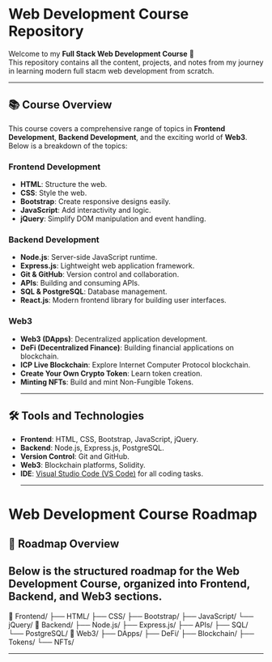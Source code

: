 # Web Development Course Repository

Welcome to my **Full Stack Web Development Course** 🚀  
This repository contains all the content, projects, and notes from my journey in learning modern full stacm web development from scratch.
<br> <hr>

## 📚 Course Overview

This course covers a comprehensive range of topics in **Frontend Development**, **Backend Development**, and the exciting world of **Web3**. Below is a breakdown of the topics:

### Frontend Development
- **HTML**: Structure the web.
- **CSS**: Style the web.
- **Bootstrap**: Create responsive designs easily.
- **JavaScript**: Add interactivity and logic.
- **jQuery**: Simplify DOM manipulation and event handling.

### Backend Development
- **Node.js**: Server-side JavaScript runtime.
- **Express.js**: Lightweight web application framework.
- **Git & GitHub**: Version control and collaboration.
- **APIs**: Building and consuming APIs.
- **SQL & PostgreSQL**: Database management.
- **React.js**: Modern frontend library for building user interfaces.

### Web3
- **Web3 (DApps)**: Decentralized application development.
- **DeFi (Decentralized Finance)**: Building financial applications on blockchain.
- **ICP Live Blockchain**: Explore Internet Computer Protocol blockchain.
- **Create Your Own Crypto Token**: Learn token creation.
- **Minting NFTs**: Build and mint Non-Fungible Tokens.
<br> <hr>

## 🛠️ Tools and Technologies

- **Frontend**: HTML, CSS, Bootstrap, JavaScript, jQuery.
- **Backend**: Node.js, Express.js, PostgreSQL.
- **Version Control**: Git and GitHub.
- **Web3**: Blockchain platforms, Solidity.
- **IDE**: [Visual Studio Code (VS Code)](https://code.visualstudio.com/) for all coding tasks.
<br> <hr>

# Web Development Course Roadmap
## 📂 Roadmap Overview
Below is the structured roadmap for the Web Development Course, organized into **Frontend**, **Backend**, and **Web3** sections.
---
📁 Frontend/
├── HTML/
├── CSS/
├── Bootstrap/
├── JavaScript/
└── jQuery/
📁 Backend/
├── Node.js/
├── Express.js/
├── APIs/
├── SQL/
└── PostgreSQL/
📁 Web3/
├── DApps/
├── DeFi/
├── Blockchain/
├── Tokens/
└── NFTs/
<br> <hr>
